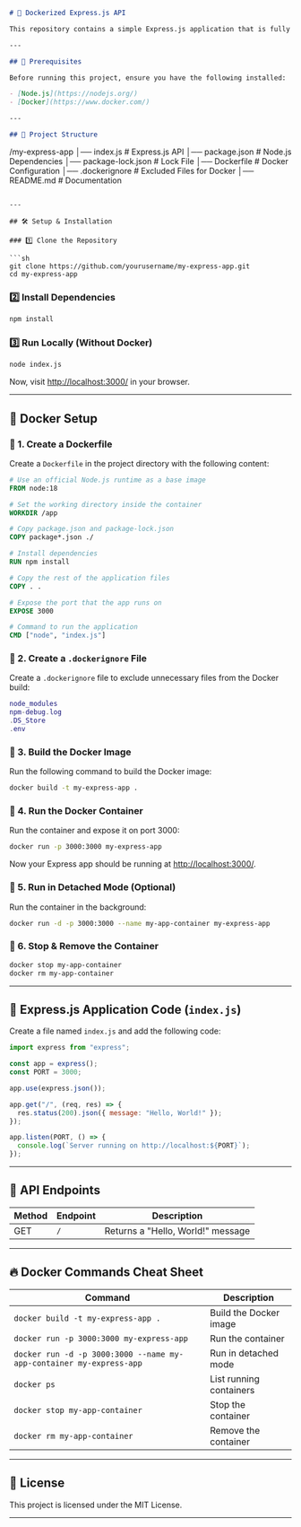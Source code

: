 ```markdown
# 🚀 Dockerized Express.js API

This repository contains a simple Express.js application that is fully Dockerized. It provides a basic API that returns a **"Hello, World!"** message.

---

## 📌 Prerequisites

Before running this project, ensure you have the following installed:

- [Node.js](https://nodejs.org/)
- [Docker](https://www.docker.com/)

---

## 📂 Project Structure

```
/my-express-app
│── index.js          # Express.js API
│── package.json      # Node.js Dependencies
│── package-lock.json # Lock File
│── Dockerfile        # Docker Configuration
│── .dockerignore     # Excluded Files for Docker
│── README.md         # Documentation
```

---

## 🛠 Setup & Installation

### 1️⃣ Clone the Repository

```sh
git clone https://github.com/yourusername/my-express-app.git
cd my-express-app
```

### 2️⃣ Install Dependencies

```sh
npm install
```

### 3️⃣ Run Locally (Without Docker)

```sh
node index.js
```

Now, visit [http://localhost:3000/](http://localhost:3000/) in your browser.

---

## 🐳 Docker Setup

### 🔹 1. Create a Dockerfile

Create a `Dockerfile` in the project directory with the following content:

```dockerfile
# Use an official Node.js runtime as a base image
FROM node:18

# Set the working directory inside the container
WORKDIR /app

# Copy package.json and package-lock.json
COPY package*.json ./

# Install dependencies
RUN npm install

# Copy the rest of the application files
COPY . .

# Expose the port that the app runs on
EXPOSE 3000

# Command to run the application
CMD ["node", "index.js"]
```

### 🔹 2. Create a `.dockerignore` File

Create a `.dockerignore` file to exclude unnecessary files from the Docker build:

```lua
node_modules
npm-debug.log
.DS_Store
.env
```

### 🔹 3. Build the Docker Image

Run the following command to build the Docker image:

```sh
docker build -t my-express-app .
```

### 🔹 4. Run the Docker Container

Run the container and expose it on port 3000:

```sh
docker run -p 3000:3000 my-express-app
```

Now your Express app should be running at [http://localhost:3000/](http://localhost:3000/).

### 🔹 5. Run in Detached Mode (Optional)

Run the container in the background:

```sh
docker run -d -p 3000:3000 --name my-app-container my-express-app
```

### 🔹 6. Stop & Remove the Container

```sh
docker stop my-app-container
docker rm my-app-container
```

---

## 📜 Express.js Application Code (`index.js`)

Create a file named `index.js` and add the following code:

```javascript
import express from "express";

const app = express();
const PORT = 3000;

app.use(express.json());

app.get("/", (req, res) => {
  res.status(200).json({ message: "Hello, World!" });
});

app.listen(PORT, () => {
  console.log(`Server running on http://localhost:${PORT}`);
});
```

---

## 📄 API Endpoints

| Method | Endpoint | Description                     |
|--------|----------|---------------------------------|
| GET    | `/`      | Returns a "Hello, World!" message |

---

## 🔥 Docker Commands Cheat Sheet

| Command                                      | Description                          |
|----------------------------------------------|--------------------------------------|
| `docker build -t my-express-app .`           | Build the Docker image               |
| `docker run -p 3000:3000 my-express-app`     | Run the container                    |
| `docker run -d -p 3000:3000 --name my-app-container my-express-app` | Run in detached mode |
| `docker ps`                                  | List running containers              |
| `docker stop my-app-container`               | Stop the container                   |
| `docker rm my-app-container`                 | Remove the container                 |

---

## 📜 License

This project is licensed under the MIT License.

---
